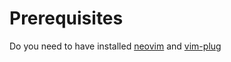 # Prerequisites
Do you need to have installed [neovim](https://github.com/neovim/neovim/wiki/Installing-Neovim)
and [vim-plug](https://github.com/junegunn/vim-plug)
